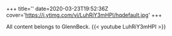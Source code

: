 +++
title=''
date=2020-03-23T19:52:36Z
cover='https://i.ytimg.com/vi/LuhRiY3mHPI/hqdefault.jpg'
+++

All content belongs to GlennBeck.
{{< youtube LuhRiY3mHPI >}}
